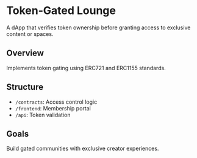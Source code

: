 # Token-Gated Lounge
A dApp that verifies token ownership before granting access to exclusive content or spaces.

## Overview
Implements token gating using ERC721 and ERC1155 standards.

## Structure
- `/contracts`: Access control logic  
- `/frontend`: Membership portal  
- `/api`: Token validation  

## Goals
Build gated communities with exclusive creator experiences.
